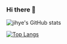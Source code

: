 ### Hi there 👋
![jihye's GitHub stats](https://github-readme-stats.vercel.app/api?username=jihye-kim11&theme=flag-india&show_icons=true&hide=stars,prs,issues)
 


[![Top Langs](https://github-readme-stats.vercel.app/api/top-langs/?username=jihye-kim11&layout=compact)](https://github.com/jihye-kim11/github-readme-stats)
<!--
**jihye-kim11/jihye-kim11** is a ✨ _special_ ✨ repository because its `README.md` (this file) appears on your GitHub profile.


[![Hits](https://hits.seeyoufarm.com/api/count/incr/badge.svg?url=https%3A%2F%2Fgithub.com%2Fjihye-kim11%2Fhit-counter&count_bg=%2379C83D&title_bg=%23555555&icon=&icon_color=%23E7E7E7&title=hits&edge_flat=false)](https://hits.seeyoufarm.com)


Here are some ideas to get you started:

- 🔭 I’m currently working on ...
- 🌱 I’m currently learning ...
- 👯 I’m looking to collaborate on ...
- 🤔 I’m looking for help with ...
- 💬 Ask me about ...
- 📫 How to reach me: ...
- 😄 Pronouns: ...
- ⚡ Fun fact: ...
-->
